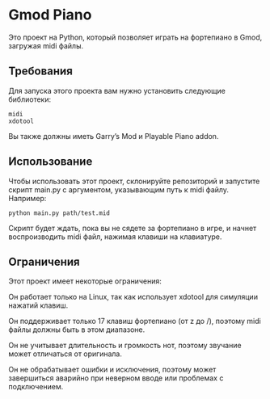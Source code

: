 # Gmod Piano
Это проект на Python, который позволяет играть на фортепиано в Gmod, загружая midi файлы.

## Требования
Для запуска этого проекта вам нужно установить следующие библиотеки:
```
midi
xdotool
```
Вы также должны иметь Garry’s Mod и Playable Piano addon.

## Использование
Чтобы использовать этот проект, склонируйте репозиторий и запустите скрипт main.py с аргументом, указывающим путь к midi файлу. Например:
```
python main.py path/test.mid
```
Скрипт будет ждать, пока вы не сядете за фортепиано в игре, и начнет воспроизводить midi файл, нажимая клавиши на клавиатуре.

## Ограничения
Этот проект имеет некоторые ограничения:

Он работает только на Linux, так как использует xdotool для симуляции нажатий клавиш.

Он поддерживает только 17 клавиш фортепиано (от z до /), поэтому midi файлы должны быть в этом диапазоне.

Он не учитывает длительность и громкость нот, поэтому звучание может отличаться от оригинала.

Он не обрабатывает ошибки и исключения, поэтому может завершиться аварийно при неверном вводе или проблемах с подключением.
